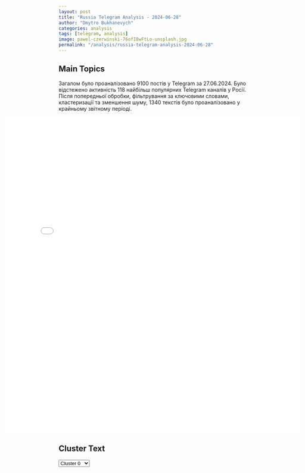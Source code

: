 ```yaml
---
layout: post
title: "Russia Telegram Analysis - 2024-06-28"
author: "Dmytro Bukhanevych"
categories: analysis
tags: [telegram, analysis]
image: pawel-czerwinski-76ofI8wFtLo-unsplash.jpg
permalink: "/analysis/russia-telegram-analysis-2024-06-28"
---
```


<style>
    /* Adjusting iframe-container styles */
    .wide-iframe-container {
        width: calc(100% + 30vw);  /* Extending the width */
        margin-left: -15vw;       /* Negative margin to push to the left */
        overflow: hidden;         /* In case the iframe content spills over */
    }

    .wide-iframe-container iframe {
        width: 100%;  /* Making the iframe take the full width of its container */
        border: none; /* Removing any borders from the iframe */
    }

    /* Toggle mechanism */
    .hidden {
        display: none;
    }
    
    .show-content-target:checked + .show-content {
        display: block;
    }
</style>

<h2>Main Topics</h2>
<p>Загалом було проаналізовано 9100 постів у Telegram за 27.06.2024. Було відстежено активність 118 найбільш популярних Telegram каналів у Росії. Після попередньої обробки, фільтрування за ключовими словами, кластеризації та зменшення шуму, 1340 текстів було проаналізовано у крайньому звітному періоді.</p>
<!-- Embedding Main Plotly Visualization -->
<div class="wide-iframe-container">
    <iframe src="{{site.baseurl}}/visualizations/2024-06-28/fig_topics_time.html" height="850"></iframe>
</div>


<h2>Cluster Text</h2>

<!-- Dropdown to select a cluster -->
<select id="clusterSelector" onchange="displayClusterText()">
<option value="0">Cluster 0</option><option value="1">Cluster 1</option><option value="2">Cluster 2</option><option value="3">Cluster 3</option><option value="4">Cluster 4</option><option value="5">Cluster 5</option><option value="6">Cluster 6</option><option value="7">Cluster 7</option><option value="8">Cluster 8</option><option value="9">Cluster 9</option><option value="10">Cluster 10</option><option value="11">Cluster 11</option><option value="12">Cluster 12</option><option value="13">Cluster 13</option><option value="14">Cluster 14</option><option value="15">Cluster 15</option><option value="16">Cluster 16</option><option value="17">Cluster 17</option><option value="18">Cluster 18</option>
</select>

<!-- Display area for the selected cluster's text -->
<div id="clusterTextDisplay" class="hidden"></div>

<script type="text/javascript">
    var clusterDetails = {"0": "<b>Total Posts:</b> 377<br><b>Date:</b> 2024-06-27 15:25:32+00:00<br><b>Author:</b> ukraina_ru<br><b>Link:</b> https://t.me/s/ukraina_ru/206369<br><b>Subscribers:</b> 432085<br><b>Text:</b> \u0422\u0435\u043a\u0441\u0442: \u26a1 \u041f\u0440\u0435\u0437\u0438\u0434\u0435\u043d\u0442 \u0422\u0443\u0440\u0446\u0438\u0438 \u0420\u0435\u0434\u0436\u0435\u043f \u042d\u0440\u0434\u043e\u0433\u0430\u043d \u0437\u0430\u044f\u0432\u0438\u043b, \u0447\u0442\u043e \u0438\u043d\u0438\u0446\u0438\u0430\u0442\u0438\u0432\u044b \u043f\u043e \u0423\u043a\u0440\u0430\u0438\u043d\u0435, \u0438\u0433\u043d\u043e\u0440\u0438\u0440\u0443\u044e\u0449\u0438\u0435 \u0420\u043e\u0441\u0441\u0438\u044e, \u043d\u0435 \u043f\u0440\u0438\u0432\u0435\u0434\u0443\u0442 \u043a \u0440\u0435\u0437\u0443\u043b\u044c\u0442\u0430\u0442\u0430\u043c\u041a \u0434\u0440\u0443\u0433\u0438\u043c \u043d\u043e\u0432\u043e\u0441\u0442\u044f\u043c \u043a \u044d\u0442\u043e\u043c\u0443 \u0447\u0430\u0441\u0443:\u2755 \u0421\u0438\u043b\u044b \u041f\u0412\u041e \u0441\u0431\u0438\u043b\u0438 \u0443\u043a\u0440\u0430\u0438\u043d\u0441\u043a\u0438\u0439 \u0431\u0435\u0441\u043f\u0438\u043b\u043e\u0442\u043d\u0438\u043a \u043d\u0430\u0434 \u0442\u0435\u0440\u0440\u0438\u0442\u043e\u0440\u0438\u0435\u0439 \u0411\u0435\u043b\u0433\u043e\u0440\u043e\u0434\u0441\u043a\u043e\u0439 \u043e\u0431\u043b\u0430\u0441\u0442\u0438 \u2014 \u043e\u0431 \u044d\u0442\u043e\u043c \u0441\u043e\u043e\u0431\u0449\u0430\u0435\u0442 \u041c\u0438\u043d\u043e\u0431\u043e\u0440\u043e\u043d\u044b \u0420\u043e\u0441\u0441\u0438\u0438;\u2755 \u041f\u0435\u0440\u0432\u044b\u0439 \u0437\u0430\u043c\u0433\u043b\u0430\u0432\u044b \u0410\u0434\u043c\u0438\u043d\u0438\u0441\u0442\u0440\u0430\u0446\u0438\u0438 \u041f\u0440\u0435\u0437\u0438\u0434\u0435\u043d\u0442\u0430 \u0420\u043e\u0441\u0441\u0438\u0438 \u0421\u0435\u0440\u0433\u0435\u0439 \u041a\u0438\u0440\u0438\u0435\u043d\u043a\u043e \u043f\u0440\u043e\u0438\u043d\u0441\u043f\u0435\u043a\u0442\u0438\u0440\u043e\u0432\u0430\u043b \u0432\u043e\u0441\u0441\u0442\u0430\u043d\u043e\u0432\u043b\u0435\u043d\u0438\u0435 \u041b\u041d\u0420;\u2755 \u0414\u043c\u0438\u0442\u0440\u0438\u0439 \u041c\u0435\u0434\u0432\u0435\u0434\u0435\u0432 \u0437\u0430\u044f\u0432\u0438\u043b, \u0447\u0442\u043e \u043c\u0438\u0440\u043d\u043e\u0435 \u043f\u0440\u0435\u0434\u043b\u043e\u0436\u0435\u043d\u0438\u0435 \u0420\u043e\u0441\u0441\u0438\u0438 \u043f\u043e \u0423\u043a\u0440\u0430\u0438\u043d\u0435 \u043d\u043e\u0441\u0438\u0442 \u0441\u0440\u043e\u0447\u043d\u044b\u0439 \u0445\u0430\u0440\u0430\u043a\u0442\u0435\u0440, \u043f\u043e\u0441\u043b\u0435\u0434\u0443\u044e\u0449\u0438\u0435 \u043f\u0435\u0440\u0435\u0433\u043e\u0432\u043e\u0440\u044b \u0431\u0443\u0434\u0443\u0442 \u043f\u0440\u043e\u0438\u0441\u0445\u043e\u0434\u0438\u0442\u044c \u043d\u0430 \u0445\u0443\u0434\u0448\u0438\u0445 \u0434\u043b\u044f \u041a\u0438\u0435\u0432\u0430 \u0443\u0441\u043b\u043e\u0432\u0438\u044f\u0445.\u0417\u043d\u0430\u0442\u044c \u0431\u043e\u043b\u044c\u0448\u0435 \u0441 \u0423\u043a\u0440\u0430\u0438\u043d\u0430.\u0440\u0443 \ud83d\udc4d", "1": "<b>Total Posts:</b> 32<br><b>Date:</b> 2024-06-27 07:15:15+00:00<br><b>Author:</b> slavaded1337<br><b>Link:</b> https://t.me/s/slavaded1337/52733<br><b>Subscribers:</b> 494798<br><b>Text:</b> \u0422\u0435\u043a\u0441\u0442: \u041f\u043e\u043b\u044c\u0448\u0430, \u041b\u0438\u0442\u0432\u0430, \u041b\u0430\u0442\u0432\u0438\u044f \u0438 \u042d\u0441\u0442\u043e\u043d\u0438\u044f \u043f\u0440\u0438\u0437\u0432\u0430\u043b\u0438 \u0415\u0421 \u043f\u043e\u0441\u0442\u0440\u043e\u0438\u0442\u044c \u00ab\u043b\u0438\u043d\u0438\u044e \u043e\u0431\u043e\u0440\u043e\u043d\u044b\u00bb \u0432\u0434\u043e\u043b\u044c \u0433\u0440\u0430\u043d\u0438\u0446 \u043e\u0431\u044a\u0435\u0434\u0438\u043d\u0435\u043d\u0438\u044f \u0441 \u0420\u043e\u0441\u0441\u0438\u0435\u0439 \u0438 \u0411\u0435\u043b\u0430\u0440\u0443\u0441\u044c\u044e \u2014 Reuters\u0422\u0430\u043a \u043e\u043d\u0438 \u044f\u043a\u043e\u0431\u044b \u0445\u043e\u0442\u044f\u0442 \u0437\u0430\u0449\u0438\u0442\u0438\u0442\u044c\u0441\u044f \u043e\u0442 \u00ab\u0432\u043e\u0435\u043d\u043d\u044b\u0445 \u0443\u0433\u0440\u043e\u0437\u00bb \u0438 \u00ab\u0434\u0440\u0443\u0433\u0438\u0445 \u0432\u0440\u0435\u0434\u043d\u044b\u0445 \u0434\u0435\u0439\u0441\u0442\u0432\u0438\u0439\u00bb \u0441\u043e \u0441\u0442\u043e\u0440\u043e\u043d\u044b \u041c\u043e\u0441\u043a\u0432\u044b.\u041f\u043e \u043e\u0446\u0435\u043d\u043a\u0430\u043c \u043d\u0435\u043a\u043e\u0442\u043e\u0440\u044b\u0445 \u0434\u0438\u043f\u043b\u043e\u043c\u0430\u0442\u043e\u0432 \u0415\u0421, \u043d\u0430 \u0441\u0442\u0440\u043e\u0438\u0442\u0435\u043b\u044c\u0441\u0442\u0432\u043e \u043b\u0438\u043d\u0438\u0438 \u043f\u043e\u0442\u0440\u0435\u0431\u0443\u0435\u0442\u0441\u044f \u043f\u0440\u0438\u043c\u0435\u0440\u043d\u043e $2,67 \u043c\u0438\u043b\u043b\u0438\u0430\u0440\u0434\u0430 (\u0441\u0432\u044b\u0448\u0435 235 \u043c\u0438\u043b\u043b\u0438\u0430\u0440\u0434\u043e\u0432 \u0440\u0443\u0431\u043b\u0435\u0439).\u0414\u044f\u0434\u044f \u0421\u043b\u0430\u0432\u0430. \u041f\u043e\u0434\u043f\u0438\u0441\u0430\u0442\u044c\u0441\u044f.", "2": "<b>Total Posts:</b> 94<br><b>Date:</b> 2024-06-27 22:43:45+00:00<br><b>Author:</b> zhest_belgorod<br><b>Link:</b> https://t.me/s/zhest_belgorod/46445<br><b>Subscribers:</b> 703008<br><b>Text:</b> \u0422\u0435\u043a\u0441\u0442: \u2757\ufe0f\u041d\u0430 \u0432\u0441\u0435\u0439 \u0442\u0435\u0440\u0440\u0438\u0442\u043e\u0440\u0438\u0438 \u0411\u0435\u043b\u0433\u043e\u0440\u043e\u0434\u0441\u043a\u043e\u0439 \u043e\u0431\u043b\u0430\u0441\u0442\u0438 \u043e\u043f\u0430\u0441\u043d\u043e\u0441\u0442\u044c \u0430\u0442\u0430\u043a\u0438 \u0411\u041f\u041b\u0410. \u0411\u0443\u0434\u044c\u0442\u0435 \u0431\u0434\u0438\u0442\u0435\u043b\u044c\u043d\u044b.\ud83d\udd25 \u0416\u0435\u0441\u0442\u044c \u0411\u0435\u043b\u0433\u043e\u0440\u043e\u0434 - \u043f\u043e\u0434\u043f\u0438\u0441\u0430\u0442\u044c\u0441\u044f", "3": "<b>Total Posts:</b> 176<br><b>Date:</b> 2024-06-27 04:07:25+00:00<br><b>Author:</b> dva_majors<br><b>Link:</b> https://t.me/s/dva_majors/46222<br><b>Subscribers:</b> 727104<br><b>Text:</b> \u0422\u0435\u043a\u0441\u0442: #\u0421\u0432\u043e\u0434\u043a\u0430 \u043d\u0430 \u0443\u0442\u0440\u043e 27 \u0438\u044e\u043d\u044f 2024 \u0433\u043e\u0434\u0430\u25aa\ufe0f \u041d\u0430 \u0425\u0430\u0440\u044c\u043a\u043e\u0432\u0441\u043a\u043e\u043c \u043d\u0430\u043f\u0440\u0430\u0432\u043b\u0435\u043d\u0438\u0438 \u043f\u0440\u043e\u0434\u043e\u043b\u0436\u0430\u044e\u0442\u0441\u044f \u043e\u0436\u0435\u0441\u0442\u043e\u0447\u0435\u043d\u043d\u044b\u0435 \u0431\u043e\u0438 \u0432 \u043d.\u043f. \u0412\u043e\u043b\u0447\u0430\u043d\u0441\u043a. \u0428\u0442\u0443\u0440\u043c\u043e\u0432\u044b\u0435 \u0433\u0440\u0443\u043f\u043f\u044b \u0412\u0421 \u0420\u043e\u0441\u0441\u0438\u0438 \u0432\u044b\u0431\u0438\u0432\u0430\u044e\u0442 \u043f\u0440\u043e\u0442\u0438\u0432\u043d\u0438\u043a\u0430 \u0438\u0437 \u0440\u0430\u0439\u043e\u043d\u0430 \u043c\u043d\u043e\u0433\u043e\u044d\u0442\u0430\u0436\u0435\u043a. \u041f\u0440\u043e\u0442\u0438\u0432\u043d\u0438\u043a \u043f\u044b\u0442\u0430\u043b\u0441\u044f \u0444\u043e\u0440\u0441\u0438\u0440\u043e\u0432\u0430\u0442\u044c \u0440\u0435\u043a\u0443 \u0412\u043e\u043b\u0447\u044c\u044f \u0441\u0438\u043b\u0430\u043c\u0438 \u0434\u043e \u043c\u043e\u0442\u043e\u043f\u0435\u0445\u043e\u0442\u043d\u043e\u0439 \u0440\u043e\u0442\u044b, \u0430\u0440\u0442\u0438\u043b\u043b\u0435\u0440\u0438\u0435\u0439 \u0438 FPV-\u0434\u0440\u043e\u043d\u0430\u043c\u0438 \u043d\u0430\u0448\u0438\u0445 \u0432\u043e\u0439\u0441\u043a \u0443\u043d\u0438\u0447\u0442\u043e\u0436\u0435\u043d\u043e \u0434\u043e 50 \u0441\u043e\u043b\u0434\u0430\u0442 \u0412\u0421\u0423. \u0412\u0440\u0430\u0433 \u043f\u0440\u043e\u0434\u043e\u043b\u0436\u0430\u0435\u0442 \u043d\u0430\u0440\u0430\u0449\u0438\u0432\u0430\u0442\u044c \u0441\u0438\u043b\u044b \u043d\u0430 \u043f\u0440\u0430\u0432\u043e\u043c \u0431\u0435\u0440\u0435\u0433\u0443 \u0440\u0435\u043a\u0438 \u0412\u043e\u043b\u0447\u044c\u044f. \u0420\u0430\u043a\u0435\u0442\u043d\u044b\u043c \u0432\u043e\u043e\u0440\u0443\u0436\u0435\u043d\u0438\u0435\u043c \u0443\u043d\u0438\u0447\u0442\u043e\u0436\u0435\u043d\u043e \u0434\u0432\u0430 \u0441\u043a\u043b\u0430\u0434\u0430 \u0411\u043f\u041b\u0410 \u0412\u0421\u0423 \u0441 \u0440\u0430\u0441\u0447\u0435\u0442\u0430\u043c\u0438 \u0438 \u0442\u0440\u0430\u043d\u0441\u043f\u043e\u0440\u0442\u043e\u043c.  \u041f\u0440\u043e\u0442\u0438\u0432\u043d\u0438\u043a \u0432\u0432\u043e\u0434\u0438\u0442 \u0432 \u0431\u043e\u0439 \u043b\u0435\u0433\u043a\u0438\u0435 \u0441\u0442\u0440\u0435\u043b\u043a\u043e\u0432\u044b\u0435 \u0431\u0430\u0442\u0430\u043b\u044c\u043e\u043d\u044b, \u0441\u0442\u0430\u0440\u0430\u044f\u0441\u044c \u043d\u0430\u0440\u0430\u0441\u0442\u0438\u0442\u044c \u0434\u0430\u0432\u043b\u0435\u043d\u0438\u0435 \u043d\u0430 \u043d\u0430\u0448\u0438 \u043f\u043e\u0437\u0438\u0446\u0438\u0438.\u25aa\ufe0f\u041d\u0430 \u041a\u0443\u043f\u044f\u043d\u0441\u043a\u043e\u043c \u043d\u0430\u043f\u0440\u0430\u0432\u043b\u0435\u043d\u0438\u0438 \u0412\u0421 \u0420\u043e\u0441\u0441\u0438\u0438 \u0432\u043e\u0437\u043e\u0431\u043d\u043e\u0432\u0438\u043b\u0438 \u0430\u0442\u0430\u043a\u0443\u044e\u0449\u0438\u0435 \u0434\u0435\u0439\u0441\u0442\u0432\u0438\u044f \u044e\u0433\u043e-\u0432\u043e\u0441\u0442\u043e\u0447\u043d\u0435\u0435 \u0421\u0438\u043d\u044c\u043a\u043e\u0432\u043a\u0438. \u0421\u043e\u043e\u0431\u0449\u0430\u0435\u0442\u0441\u044f \u043e \u0431\u043e\u044f\u0445 \u0437\u0430 \u043e\u043f\u043e\u0440\u043d\u044b\u0435 \u043f\u0443\u043d\u043a\u0442\u044b \u043f\u0440\u043e\u0442\u0438\u0432\u043d\u043a\u0438\u0430.\u25aa\ufe0f\u0421\u0435\u0432\u0435\u0440\u043d\u0435\u0435 \u0427\u0430\u0441\u043e\u0432 \u042f\u0440\u0430 \u043f\u0440\u043e\u0442\u0438\u0432\u043d\u0438\u043a \u0432\u0432\u0451\u043b \u0432 \u0431\u043e\u0439 \u0440\u0435\u0437\u0435\u0440\u0432\u044b \u0438 \u043a\u043e\u043d\u0442\u0440\u0430\u0442\u0430\u043a\u043e\u0432\u0430\u043b \u0432 \u0440\u0430\u0439\u043e\u043d\u0435 \u041a\u0430\u043b\u0438\u043d\u043e\u0432\u043a\u0438. \u041f\u0440\u043e\u0434\u043e\u043b\u0436\u0430\u0435\u0442\u0441\u044f \u0441\u0440\u0430\u0436\u0435\u043d\u0438\u0435 \u0432 \u043c\u0438\u043a\u0440\u043e\u0440\u0430\u0439\u043e\u043d\u0435 \u00ab\u041a\u0430\u043d\u0430\u043b\u00bb, \u0430 \u0442\u0430\u043a\u0436\u0435 \u0443 \u041a\u043b\u0435\u0449\u0435\u0435\u0432\u043a\u0438 \u0438 \u0410\u043d\u0434\u0440\u0435\u0435\u0432\u043a\u0438.\u25aa\ufe0f\u041d\u0430 \u0422\u043e\u0440\u0435\u0446\u043a\u043e\u043c \u043d\u0430\u043f\u0440\u0430\u0432\u043b\u0435\u043d\u0438\u0438, \u0433\u0434\u0435 \u043d\u0435\u0434\u0430\u0432\u043d\u043e  \u0412\u0421 \u0420\u043e\u0441\u0441\u0438\u0438 \u0432\u043e\u0437\u043e\u0431\u043d\u043e\u0432\u0438\u043b\u0438 \u0430\u0442\u0430\u043a\u0443\u044e\u0449\u0438\u0435 \u0434\u0435\u0439\u0441\u0442\u0432\u0438\u044f, \u0443\u0434\u0430\u043b\u043e\u0441\u044c \u0432\u044b\u0439\u0442\u0438 \u043a \u043e\u043a\u0440\u0430\u0438\u043d\u0430\u043c \u043d.\u043f. \u0416\u0435\u043b\u0435\u0437\u043d\u043e\u0435 (\u043d\u0430 \u043a\u0430\u0440\u0442\u0435 \u2013 \u0417\u0430\u043b\u0438\u0437\u043d\u043e\u0435, \u0443\u043a\u0440.). \u0422\u0430\u043a\u0436\u0435 \u0441\u0444\u043e\u0440\u043c\u0438\u0440\u043e\u0432\u0430\u043b\u0441\u044f \u0432\u044b\u0441\u0442\u0443\u043f \u0444\u0440\u043e\u043d\u0442\u0430 \u043e\u0442 \u0436/\u0434 \u0441\u0442\u0430\u043d\u0446\u0438\u0438 \u00ab\u041c\u0430\u0439\u043e\u0440\u0441\u043a\u0430\u044f\u00bb \u0432\u0433\u043b\u0443\u0431\u044c \u043e\u0431\u043e\u0440\u043e\u043d\u044b \u043f\u0440\u043e\u0442\u0438\u0432\u043d\u0438\u043a\u0430 \u043d\u0430 \u0434\u0438\u0441\u0442\u0430\u043d\u0446\u0438\u044e 1,7 \u043a\u043c.\u25aa\ufe0f\u0417\u0430\u043f\u0430\u0434\u043d\u0435\u0435 \u0410\u0432\u0434\u0435\u0435\u0432\u043a\u0438 \u0438\u0434\u0443\u0442 \u0432\u0441\u0442\u0440\u0435\u0447\u043d\u044b\u0435 \u0431\u043e\u0438, \u043f\u0440\u043e\u0434\u0432\u0438\u0436\u0435\u043d\u0438\u0435 \u0412\u0421 \u0420\u043e\u0441\u0441\u0438\u0438 \u043e\u0442\u043c\u0435\u0447\u0430\u044e\u0442 \u043d\u0430 \u044e\u0436\u043d\u043e\u043c \u0443\u0447\u0430\u0441\u0442\u043a\u0435 \u0444\u0440\u043e\u043d\u0442\u0430 \u043e\u0442 \u041d\u0435\u0442\u0430\u0439\u043b\u043e\u0432\u043e \u043a \u041a\u0430\u0440\u043b\u043e\u0432\u043a\u0435.\u25aa\ufe0f\u041d\u0430 \u0412\u0440\u0435\u043c\u0435\u0432\u0441\u043a\u043e\u043c \u043d\u0430\u043f\u0440\u0430\u0432\u043b\u0435\u043d\u0438\u0438 \u0412\u0421\u0423 \u043f\u0440\u0435\u0434\u043f\u0440\u0438\u043d\u044f\u043b\u0438 \u043d\u0435\u0441\u043a\u043e\u043b\u044c\u043a\u043e \u0431\u0435\u0437\u0443\u0441\u043f\u0435\u0448\u043d\u044b\u0445 \u043a\u043e\u043d\u0442\u0440\u0430\u0442\u0430\u043a \u0443 \u0421\u0442\u0430\u0440\u043e\u043c\u0430\u0439\u043e\u0440\u0441\u043a\u043e\u0433\u043e \u0438 \u0423\u0440\u043e\u0436\u0430\u0439\u043d\u043e\u0433\u043e, \u0432 \u0442\u043e\u043c \u0447\u0438\u0441\u043b\u0435 \u0437\u0430\u0434\u0435\u0439\u0441\u0442\u0432\u043e\u0432\u0430\u0432 \u0431\u0440\u043e\u043d\u0435\u0442\u0435\u0445\u043d\u0438\u043a\u0443.\u25aa\ufe0f \u041d\u0430 \u0417\u0430\u043f\u043e\u0440\u043e\u0436\u0441\u043a\u043e\u043c \u0444\u0440\u043e\u043d\u0442\u0435 \u0431\u0435\u0437 \u0437\u043d\u0430\u0447\u0438\u043c\u044b\u0445 \u0438\u0437\u043c\u0435\u043d\u0435\u043d\u0438\u0439 \u041b\u0411\u0421. \u0412 \u0440\u0430\u0439\u043e\u043d\u0435 \u041f\u044f\u0442\u0438\u0445\u0430\u0442\u043e\u043a \u0412\u0421 \u0420\u043e\u0441\u0441\u0438\u0438 \u043d\u0430\u043a\u0440\u044b\u0432\u0430\u044e\u0442 \u043e\u0433\u043d\u0435\u043c \u0438\u0437 \u0422\u041e\u0421 \u043f\u043e\u0437\u0438\u0446\u0438\u0438 \u043f\u0440\u043e\u0442\u0438\u0432\u043d\u0438\u043a\u0430\u25aa\ufe0f\u041d\u0430 \u0425\u0435\u0440\u0441\u043e\u043d\u0441\u043a\u043e\u043c \u043d\u0430\u043f\u0440\u0430\u0432\u043b\u0435\u043d\u0438\u0438 \u0441\u043e\u043e\u0431\u0449\u0430\u043b\u0438 \u043e \u0441\u0442\u0440\u0435\u043b\u043a\u043e\u0432\u044b\u0445 \u0441\u0442\u044b\u0447\u043a\u0430\u0445 \u0443 \u0410\u043d\u0442\u043e\u043d\u043e\u0432\u0441\u043a\u043e\u0433\u043e \u043c\u043e\u0441\u0442\u0430. \u0412\u0421 \u0420\u043e\u0441\u0441\u0438\u0438 \u043f\u0440\u043e\u0434\u043e\u043b\u0436\u0430\u044e\u0442 \u0434\u0435\u0439\u0441\u0442\u0432\u043e\u0432\u0430\u0442\u044c \u043d\u0430 \u043e\u0441\u0442\u0440\u043e\u0432\u0430\u0445  \u0432 \u043f\u043e\u0439\u043c\u0435 \u0440\u0435\u043a\u0438 \u0414\u043d\u0435\u043f\u0440 \u0432 \u0442\u044f\u0436\u0435\u043b\u044b\u0445 \u0443\u0441\u043b\u043e\u0432\u0438\u044f\u0445. \u0412\u0440\u0430\u0433 \u0438\u043d\u0442\u0435\u043d\u0441\u0438\u0444\u0438\u0446\u0438\u0440\u0432\u0430\u043b \u043f\u0440\u0438\u043c\u0435\u043d\u0435\u043d\u0438\u0435 FPV-\u0434\u0440\u043e\u043d\u043e\u0432.\u25aa\ufe0f\u041c\u0438\u0440\u043d\u043e\u0435 \u043d\u0430\u0441\u0435\u043b\u0435\u043d\u0438\u0435 \u0411\u0435\u043b\u0433\u043e\u0440\u043e\u0434\u0441\u043a\u043e\u0439 \u043e\u0431\u043b\u0430\u0441\u0442\u0438 \u043f\u0440\u043e\u0434\u043e\u043b\u0436\u0430\u0435\u0442 \u0441\u0442\u0440\u0430\u0434\u0430\u0442\u044c \u043e\u0442 \u0443\u0434\u0430\u0440\u043e\u0432 \u0412\u0421\u0423. \u0412 \u0428\u0435\u0431\u0435\u043a\u0438\u043d\u0441\u043a\u043e\u043c \u0433\u043e\u0440\u043e\u0434\u0441\u043a\u043e\u0433\u043e \u043e\u043a\u0440\u0443\u0433\u0430 \u0440\u0430\u043d\u0435\u043d \u043c\u0443\u0436\u0447\u0438\u043d\u0430 \u0432 \u041d\u043e\u0432\u043e\u0439 \u0422\u0430\u0432\u043e\u043b\u0436\u0430\u043d\u043a\u0435. \u041f\u043e\u0434 \u0443\u0434\u0430\u0440\u0430\u043c\u0438 \u041c\u0443\u0440\u043e\u043c, \u0411\u043e\u0433\u0443\u043d-\u0413\u043e\u0440\u043e\u0434\u043e\u043a \u0411\u043e\u0440\u0438\u0441\u043e\u0432\u0441\u043a\u043e\u0433\u043e \u0440\u0430\u0439\u043e\u043d\u0430, \u0411\u0435\u0437\u044b\u043c\u0435\u043d\u043e \u0413\u0440\u0430\u0439\u0432\u043e\u0440\u043e\u043d\u0441\u043a\u043e\u0433\u043e \u0433\u043e\u0440\u043e\u0434\u0441\u043a\u043e\u0433\u043e \u043e\u043a\u0440\u0443\u0433\u0430, \u041a\u043e\u043b\u043e\u0442\u0438\u043b\u043e\u0432\u043a\u0430 \u041a\u0440\u0430\u0441\u043d\u043e\u044f\u0440\u0443\u0436\u0441\u043a\u043e\u0433\u043e \u0440\u0430\u0439\u043e\u043d\u0430. \u0426\u0438\u043d\u0438\u0447\u043d\u044b\u0439 \u0443\u0434\u0430\u0440 \u043f\u0440\u0438\u0448\u0435\u043b\u0441\u044f \u043f\u043e \u043f\u0430\u0440\u043a\u043e\u0432\u043a\u0435 \u0413\u0440\u0430\u0439\u0432\u043e\u0440\u043e\u043d\u0441\u043a\u043e\u0439 \u0426\u0420\u0411, \u043f\u043e\u0441\u0442\u0440\u0430\u0434\u0430\u043b\u0438 \u0441\u0443\u043f\u0440\u0443\u0433\u0438: \u0443 \u043c\u0443\u0436\u0447\u0438\u043d\u044b \u043c\u0438\u043d\u043d\u043e-\u0432\u0437\u0440\u044b\u0432\u043d\u0430\u044f \u0442\u0440\u0430\u0432\u043c\u0430, \u043e\u0441\u043a\u043e\u043b\u043e\u0447\u043d\u044b\u0435 \u0440\u0430\u043d\u0435\u043d\u0438\u044f \u0431\u0435\u0434\u0440\u0430 \u0438 \u043f\u0440\u0435\u0434\u043f\u043b\u0435\u0447\u044c\u044f, \u0443 \u0436\u0435\u043d\u0449\u0438\u043d\u044b \u2014 \u0437\u0430\u043a\u0440\u044b\u0442\u0430\u044f \u0447\u0435\u0440\u0435\u043f\u043d\u043e-\u043c\u043e\u0437\u0433\u043e\u0432\u0430\u044f \u0442\u0440\u0430\u0432\u043c\u0430. \u0422\u0430\u043a\u0436\u0435 \u0432\u0440\u0430\u0433 \u043f\u0440\u043e\u0434\u043e\u043b\u0436\u0430\u0435\u0442 \u0432\u044b\u0446\u0435\u043b\u0438\u0432\u0430\u0442\u044c \u043c\u0430\u0448\u0438\u043d\u044b \u043d\u0430 \u0434\u043e\u0440\u043e\u0433\u0430\u0445. \u041d\u0430 \u0430\u0432\u0442\u043e\u0434\u043e\u0440\u043e\u0433\u0435 \u0410\u0440\u0445\u0430\u043d\u0433\u0435\u043b\u044c\u0441\u043a\u043e\u0435 \u2014 \u0417\u0438\u0431\u043e\u0440\u043e\u0432\u043a\u0430 \u0432 \u0428\u0435\u0431\u0435\u043a\u0438\u043d\u0441\u043a\u043e\u043c \u0433\u043e\u0440\u043e\u0434\u0441\u043a\u043e\u043c \u043e\u043a\u0440\u0443\u0433\u0435 \u0431\u0435\u0441\u043f\u0438\u043b\u043e\u0442\u043d\u0438\u043a \u0430\u0442\u0430\u043a\u043e\u0432\u0430\u043b \u043f\u0440\u0438\u043f\u0430\u0440\u043a\u043e\u0432\u0430\u043d\u043d\u044b\u0439 \u0441\u043b\u0443\u0436\u0435\u0431\u043d\u044b\u0439 \u0430\u0432\u0442\u043e\u043c\u043e\u0431\u0438\u043b\u044c. \u0415\u0449\u0435 \u043e\u0434\u0438\u043d \u0434\u0440\u043e\u043d \u0430\u0442\u0430\u043a\u043e\u0432\u0430\u043b \u043b\u0435\u0433\u043a\u043e\u0432\u043e\u0439 \u0430\u0432\u0442\u043e\u043c\u043e\u0431\u0438\u043b\u044c \u0432 \u0441\u0435\u043b\u0435 \u041d\u043e\u0432\u043e\u0441\u0442\u0440\u043e\u0435\u0432\u043a\u0430-\u041f\u0435\u0440\u0432\u0430\u044f \u0413\u0440\u0430\u0439\u0432\u043e\u0440\u043e\u043d\u0441\u043a\u043e\u0433\u043e \u0433\u043e\u0440\u043e\u0434\u0441\u043a\u043e\u0433\u043e \u043e\u043a\u0440\u0443\u0433\u0430. \u25aa\ufe0f\u0412 \u041a\u0443\u0440\u0441\u043a\u043e\u0439 \u043e\u0431\u043b\u0430\u0441\u0442\u0438 \u043d\u0435\u043e\u0434\u043d\u043e\u043a\u0440\u0430\u0442\u043d\u043e \u043e\u0431\u0441\u0442\u0440\u0435\u043b\u0438\u0432\u0430\u043b\u0438\u0441\u044c \u043f\u0443\u043d\u043a\u0442 \u043f\u0440\u043e\u043f\u0443\u0441\u043a\u0430 \u00ab\u0421\u0443\u0434\u0436\u0430\u00bb, \u0441\u0451\u043b\u0430 \u0413\u043e\u0440\u043d\u0430\u043b\u044c, \u0413\u0443\u0435\u0432\u043e, \u041d\u0438\u043a\u043e\u043b\u0430\u0435\u0432\u043e-\u0414\u0430\u0440\u044c\u0438\u043d\u043e \u0438 \u0421\u0432\u0435\u0440\u0434\u043b\u0438\u043a\u043e\u0432\u043e, \u0445\u0443\u0442\u043e\u0440 \u041e\u043b\u0435\u0448\u043d\u044f \u0421\u0443\u0434\u0436\u0430\u043d\u0441\u043a\u043e\u0433\u043e \u0440\u0430\u0439\u043e\u043d\u0430, \u0441\u0435\u043b\u043e \u0413\u043e\u0440\u0434\u0435\u0435\u0432\u043a\u0430 \u0438 \u0434\u0435\u0440\u0435\u0432\u043d\u044f \u0423\u0441\u043f\u0435\u043d\u043e\u0432\u043a\u0430 \u041a\u043e\u0440\u0435\u043d\u0435\u0432\u0441\u043a\u043e\u0433\u043e \u0440\u0430\u0439\u043e\u043d\u0430, \u043f\u043e\u0441\u0451\u043b\u043e\u043a \u0422\u0451\u0442\u043a\u0438\u043d\u043e, \u0441\u0435\u043b\u043e \u0421\u0435\u0440\u0433\u0435\u0435\u0432\u043a\u0430 \u0438 \u0434\u0435\u0440\u0435\u0432\u043d\u044f \u0415\u043b\u0438\u0437\u0430\u0432\u0435\u0442\u043e\u0432\u043a\u0430 \u0413\u043b\u0443\u0448\u043a\u043e\u0432\u0441\u043a\u043e\u0433\u043e \u0440\u0430\u0439\u043e\u043d\u0430, \u0434\u0435\u0440\u0435\u0432\u043d\u044f \u041c\u0438\u043b\u0430\u0435\u0432\u043a\u0430 \u0411\u0435\u043b\u043e\u0432\u0441\u043a\u043e\u0433\u043e \u0440\u0430\u0439\u043e\u043d\u0430. \u0410\u0442\u0430\u043a\u0438 \u0434\u0440\u043e\u043d\u043e\u0432 \u043e\u0442\u043c\u0435\u0447\u0430\u043b\u0438\u0441\u044c \u0432\u0431\u043b\u0438\u0437\u0438 \u043f\u043e\u0441\u0451\u043b\u043a\u0430 \u0413\u043b\u0443\u0448\u043a\u043e\u0432\u043e, \u0434\u0435\u0440\u0435\u0432\u043d\u0438 \u0423\u0441\u043f\u0435\u043d\u043e\u0432\u043a\u0438 \u041a\u043e\u0440\u0435\u043d\u0435\u0432\u0441\u043a\u043e\u0433\u043e \u0440\u0430\u0439\u043e\u043d\u0430, \u0434\u0435\u0440\u0435\u0432\u043d\u0438 \u0421\u0442\u0440\u043e\u043f\u0438\u0446\u044b \u0420\u044b\u043b\u044c\u0441\u043a\u043e\u0433\u043e \u0440\u0430\u0439\u043e\u043d\u0430, \u043f\u0443\u043d\u043a\u0442\u0430 \u043f\u0440\u043e\u043f\u0443\u0441\u043a\u0430 \u00ab\u0421\u0443\u0434\u0436\u0430\u00bb, \u0441\u0435\u043b\u0430 \u0421\u0432\u0435\u0440\u0434\u043b\u0438\u043a\u043e\u0432\u043e \u0421\u0443\u0434\u0436\u0430\u043d\u0441\u043a\u043e\u0433\u043e \u0440\u0430\u0439\u043e\u043d\u0430, \u0441\u0435\u043b\u0430 \u0413\u043e\u043f\u0442\u0430\u0440\u043e\u0432\u043a\u0430 \u0411\u0435\u043b\u043e\u0432\u0441\u043a\u043e\u0433\u043e \u0440\u0430\u0439\u043e\u043d\u0430. \u041d\u0430\u0434 \u0414\u043c\u0438\u0442\u0440\u0438\u0435\u0432\u0441\u043a\u0438\u043c \u0440\u0430\u0439\u043e\u043d\u043e\u043c \u0441\u0440\u0435\u0434\u0441\u0442\u0432\u0430\u043c\u0438 \u041f\u0412\u041e \u0431\u044b\u043b\u0430 \u0441\u0431\u0438\u0442\u0430 \u0443\u043a\u0440\u0430\u0438\u043d\u0441\u043a\u0430\u044f \u0440\u0430\u043a\u0435\u0442\u0430. \u0421\u0442\u0440\u0435\u043b\u043a\u043e\u0432\u044b\u043c \u043e\u0440\u0443\u0436\u0438\u0435\u043c \u0438 \u0441\u0440\u0435\u0434\u0441\u0442\u0432\u0430\u043c\u0438 \u0420\u042d\u0411 \u0432 \u043f\u0440\u0438\u0433\u0440\u0430\u043d\u0438\u0447\u043d\u044b\u0445 \u0440\u0430\u0439\u043e\u043d\u0430\u0445 \u0432 \u0442\u0435\u0447\u0435\u043d\u0438\u0435 \u0434\u043d\u044f \u0443\u043d\u0438\u0447\u0442\u043e\u0436\u0435\u043d\u043e \u0438 \u043f\u043e\u0434\u0430\u0432\u043b\u0435\u043d\u043e 20 \u0443\u043a\u0440\u0430\u0438\u043d\u0441\u043a\u0438\u0445 \u0434\u0440\u043e\u043d\u043e\u0432.\u25aa\ufe0f \u0412 \u0414\u041d\u0420 \u0432 \u0440\u0435\u0437\u0443\u043b\u044c\u0442\u0430\u0442\u0435 \u0443\u0434\u0430\u0440\u043e\u0432 \u0412\u0421\u0423 \u0430\u0440\u0442\u0438\u043b\u043b\u0435\u0440\u0438\u0435\u0439 \u043a\u0430\u043b\u0438\u0431\u0440\u0430 155 \u043c\u043c \u043f\u043e \u0414\u043e\u043d\u0435\u0446\u043a\u0443 \u0438 \u0413\u043e\u0440\u043b\u043e\u0432\u043a\u0435 \u043f\u043e\u0433\u0438\u0431 \u043c\u0438\u0440\u043d\u044b\u0439 \u0436\u0438\u0442\u0435\u043b\u044c, \u0448\u0435\u0441\u0442\u0435\u0440\u043e \u0440\u0430\u043d\u0435\u043d\u044b, \u0432 \u0442.\u0447. \u0434\u0432\u043e\u0435 \u0434\u0435\u0442\u0435\u0439.\u0421\u0432\u043e\u0434\u043a\u0443 \u0441\u043e\u0441\u0442\u0430\u0432\u0438\u043b\u0438: \u0414\u0432\u0430 \u043c\u0430\u0439\u043e\u0440\u0430", "4": "<b>Total Posts:</b> 25<br><b>Date:</b> 2024-06-27 17:52:51+00:00<br><b>Author:</b> rt_russian<br><b>Link:</b> https://t.me/s/rt_russian/206484<br><b>Subscribers:</b> 945255<br><b>Text:</b> \u0422\u0435\u043a\u0441\u0442: \u0421\u0428\u0410 \u0438 \u0418\u0437\u0440\u0430\u0438\u043b\u044c \u043e\u0431\u0441\u0443\u0436\u0434\u0430\u044e\u0442 \u043f\u043e\u0441\u0442\u0430\u0432\u043a\u0443 \u041a\u0438\u0435\u0432\u0443 \u0434\u043e \u0432\u043e\u0441\u044c\u043c\u0438 \u043a\u043e\u043c\u043f\u043b\u0435\u043a\u0441\u043e\u0432 \u041f\u0412\u041e Patriot, \u0441\u043e\u043e\u0431\u0449\u0430\u0435\u0442 Financial Times.\ud83d\udfe9 \u041f\u043e\u0434\u043f\u0438\u0441\u0430\u0442\u044c\u0441\u044f. \u041f\u0440\u0438\u0441\u043b\u0430\u0442\u044c \u043d\u043e\u0432\u043e\u0441\u0442\u044c", "5": "<b>Total Posts:</b> 32<br><b>Date:</b> 2024-06-27 12:29:10+00:00<br><b>Author:</b> bbbreaking<br><b>Link:</b> https://t.me/s/bbbreaking/184929<br><b>Subscribers:</b> 1756291<br><b>Text:</b> \u0422\u0435\u043a\u0441\u0442: \u26a1\ufe0f\u0415\u0432\u0440\u043e\u0441\u043e\u044e\u0437 \u0438 \u0423\u043a\u0440\u0430\u0438\u043d\u0430 \u043f\u043e\u0434\u043f\u0438\u0441\u0430\u043b\u0438 \u0432 \u0411\u0440\u044e\u0441\u0441\u0435\u043b\u0435 \u0441\u043e\u0433\u043b\u0430\u0448\u0435\u043d\u0438\u0435 \u043e \u0433\u0430\u0440\u0430\u043d\u0442\u0438\u044f\u0445 \u0431\u0435\u0437\u043e\u043f\u0430\u0441\u043d\u043e\u0441\u0442\u0438 \u0434\u043b\u044f \u041a\u0438\u0435\u0432\u0430", "6": "<b>Total Posts:</b> 48<br><b>Date:</b> 2024-06-27 23:24:41+00:00<br><b>Author:</b> solovievlive<br><b>Link:</b> https://t.me/s/SolovievLive/266351<br><b>Subscribers:</b> 1337286<br><b>Text:</b> \u0422\u0435\u043a\u0441\u0442: \ud83d\udcf9CNN \u043f\u043e\u043a\u0430\u0437\u0430\u043b\u0438 \u0441\u0442\u0443\u0434\u0438\u044e, \u0432 \u043a\u043e\u0442\u043e\u0440\u043e\u0439 \u043f\u0440\u043e\u0439\u0434\u0443\u0442 \u0441\u0435\u0433\u043e\u0434\u043d\u044f\u0448\u043d\u0438\u0435 \u0434\u0435\u0431\u0430\u0442\u044b. \u0411\u0430\u0439\u0434\u0435\u043d \u0432\u043e\u0439\u0434\u0435\u0442 \u0441\u043f\u0440\u0430\u0432\u0430, \u0422\u0440\u0430\u043c\u043f - \u0441\u043b\u0435\u0432\u0430, \u043d\u0430\u043f\u0440\u043e\u0442\u0438\u0432 \u0442\u0440\u0438\u0431\u0443\u043d \u0431\u0443\u0434\u0443\u0442 \u043d\u0430\u0445\u043e\u0434\u0438\u0442\u044c\u0441\u044f \u043c\u043e\u0434\u0435\u0440\u0430\u0442\u043e\u0440\u044b.\u0412 \u043d\u043e\u0447\u044c \u0441 \u0447\u0435\u0442\u0432\u0435\u0440\u0433\u0430 \u043d\u0430 \u043f\u044f\u0442\u043d\u0438\u0446\u0443 \u0441\u043c\u043e\u0442\u0440\u0438\u0442\u0435 \u0432 \u043f\u0440\u044f\u043c\u043e\u043c \u044d\u0444\u0438\u0440\u0435 \u0421\u043e\u043b\u043e\u0432\u044c\u0451\u0432Live \u0434\u0435\u0431\u0430\u0442\u044b \u0431\u044b\u0432\u0448\u0435\u0433\u043e \u0438 \u043d\u044b\u043d\u0435\u0448\u043d\u0435\u0433\u043e \u043f\u0440\u0435\u0437\u0438\u0434\u0435\u043d\u0442\u043e\u0432 \u0421\u0428\u0410 \u0414\u043e\u043d\u0430\u043b\u044c\u0434\u0430 \u0422\u0440\u0430\u043c\u043f\u0430 \u0438 \u0414\u0436\u043e \u0411\u0430\u0439\u0434\u0435\u043d\u0430.\u041f\u043e\u0434\u043f\u0438\u0441\u044b\u0432\u0430\u0439\u0441\u044f \u043d\u0430 Telegram \u0421\u041e\u041b\u041e\u0412\u042c\u0401\u0412!", "7": "<b>Total Posts:</b> 20<br><b>Date:</b> 2024-06-27 09:58:27+00:00<br><b>Author:</b> tass_agency<br><b>Link:</b> https://t.me/s/tass_agency/257402<br><b>Subscribers:</b> 425376<br><b>Text:</b> \u0422\u0435\u043a\u0441\u0442: \u25b6 #\u041f\u0440\u044f\u043c\u043e\u0441\u0435\u0439\u0447\u0430\u0441 \u041f\u0443\u0442\u0438\u043d \u043f\u0440\u043e\u0432\u043e\u0434\u0438\u0442 \u0432 \u041c\u043e\u0441\u043a\u0432\u0435 \u043f\u0435\u0440\u0435\u0433\u043e\u0432\u043e\u0440\u044b \u0441 \u043f\u0440\u0435\u0437\u0438\u0434\u0435\u043d\u0442\u043e\u043c \u0420\u0435\u0441\u043f\u0443\u0431\u043b\u0438\u043a\u0438 \u041a\u043e\u043d\u0433\u043e. \u041f\u0440\u0438\u0441\u043e\u0435\u0434\u0438\u043d\u044f\u0439\u0442\u0435\u0441\u044c \u043a \u043d\u0430\u0448\u0435\u0439 \u0442\u0440\u0430\u043d\u0441\u043b\u044f\u0446\u0438\u0438.", "8": "<b>Total Posts:</b> 31<br><b>Date:</b> 2024-06-27 03:12:58+00:00<br><b>Author:</b> yurasumy<br><b>Link:</b> https://t.me/s/yurasumy/16196<br><b>Subscribers:</b> 2885543<br><b>Text:</b> \u0422\u0435\u043a\u0441\u0442: \u041f\u043e\u043f\u044b\u0442\u043a\u0430 \u0433\u043e\u0441\u043f\u0435\u0440\u0435\u0432\u043e\u0440\u043e\u0442\u0430 \u0432 \u0411\u043e\u043b\u0438\u0432\u0438\u0438: \u043c\u044f\u0442\u0435\u0436\u043d\u044b\u0439 \u0433\u0435\u043d\u0435\u0440\u0430\u043b \u0430\u0440\u0435\u0441\u0442\u043e\u0432\u0430\u043d...\u041e\u0440\u0433\u0430\u043d\u0438\u0437\u0430\u0442\u043e\u0440 \u0433\u043e\u0441\u043f\u0435\u0440\u0435\u0432\u043e\u0440\u043e\u0442\u0430 \u0432 \u0411\u043e\u043b\u0438\u0432\u0438\u0438, \u043a\u043e\u0442\u043e\u0440\u044b\u0439 \u0443\u0436\u0435 \u0443\u0441\u043f\u0435\u043b \u043e\u0431\u044a\u044f\u0432\u0438\u0442\u044c \u043e \"\u043a\u043e\u043d\u0446\u0435 \u0441\u043e\u0446\u0438\u0430\u043b\u0438\u0441\u0442\u0438\u0447\u0435\u0441\u043a\u043e\u0433\u043e \u043a\u0443\u0440\u0441\u0430 \u0441\u0442\u0440\u0430\u043d\u044b\", \u0433\u0435\u043d\u0435\u0440\u0430\u043b \u0425\u0443\u0430\u043d \u0425\u043e\u0441\u0435 \u0421\u0443\u043d\u0438\u0433\u0430 \u0430\u0440\u0435\u0441\u0442\u043e\u0432\u0430\u043d.\u0411\u043e\u043b\u0438\u0432\u0438\u0439\u0441\u043a\u043e\u0435 \u043e\u0431\u0449\u0435\u0441\u0442\u0432\u043e \u0435\u0433\u043e \u043d\u0435 \u043f\u043e\u0434\u0434\u0435\u0440\u0436\u0430\u043b\u043e, \u0438 \u0430\u0440\u043c\u0435\u0439\u0441\u043a\u0438\u0435 \u0447\u0430\u0441\u0442\u0438, \u043a\u043e\u0442\u043e\u0440\u044b\u0435 \u043f\u0435\u0440\u0432\u043e\u043d\u0430\u0447\u0430\u043b\u044c\u043d\u043e \u0431\u044b\u043b\u0438 \u0438\u0441\u043f\u043e\u043b\u044c\u0437\u043e\u0432\u0430\u043d\u044b \u0434\u043b\u044f \u043c\u044f\u0442\u0435\u0436\u0430, \u0432 \u044d\u0442\u043e\u0439 \u0441\u0438\u0442\u0443\u0430\u0446\u0438\u0438 \u043e\u0442\u043a\u0430\u0437\u0430\u043b\u0438\u0441\u044c \u043f\u043e\u0434\u0447\u0438\u043d\u044f\u0442\u044c\u0441\u044f \u0435\u0433\u043e \u043f\u0440\u0438\u043a\u0430\u0437\u0430\u043c. \u041d\u0430 \u0442\u043e\u043c \u0442\u0435\u043c\u0443 \u043e\u0447\u0435\u0440\u0435\u0434\u043d\u043e\u0433\u043e \u043f\u0440\u043e\u0430\u043c\u0435\u0440\u0438\u043a\u0430\u043d\u0441\u043a\u043e\u0433\u043e \u043f\u0435\u0440\u0435\u0432\u043e\u0440\u043e\u0442\u0430 \u0432 \u0441\u0442\u0440\u0430\u043d\u0435 \u043c\u043e\u0436\u043d\u043e \u0441\u0447\u0438\u0442\u0430\u0442\u044c \u0437\u0430\u043a\u0440\u044b\u0442\u043e\u0439.", "9": "<b>Total Posts:</b> 70<br><b>Date:</b> 2024-06-27 05:15:56+00:00<br><b>Author:</b> ostashkonews<br><b>Link:</b> https://t.me/s/OstashkoNews/141933<br><b>Subscribers:</b> 388816<br><b>Text:</b> \u0422\u0435\u043a\u0441\u0442: \ud83d\udca5 \u0421\u0440\u0435\u0434\u0441\u0442\u0432\u0430 \u041f\u0412\u041e \u0441\u0431\u0438\u043b\u0438 \u0447\u0435\u0442\u044b\u0440\u0435 \u0411\u041f\u041b\u0410 \u043d\u0430\u0434 \u0422\u0432\u0435\u0440\u0441\u043a\u043e\u0439 \u043e\u0431\u043b\u0430\u0441\u0442\u044c\u044e \u2013 \u041c\u0438\u043d\u043e\u0431\u043e\u0440\u043e\u043d\u044b\u041f\u043e \u0441\u043b\u043e\u0432\u0430\u043c \u043c\u0435\u0441\u0442\u043d\u044b\u0445 \u0436\u0438\u0442\u0435\u043b\u0435\u0439, \u043e\u0434\u0438\u043d \u0438\u0437 \u0434\u0440\u043e\u043d\u043e\u0432 \u043f\u0440\u0438\u043b\u0435\u0442\u0435\u043b \u0441 \u0441 \u044e\u0433\u043e-\u0437\u0430\u043f\u0430\u0434\u0430 \u0438 \u043b\u0435\u0442\u0435\u043b \u043e\u0447\u0435\u043d\u044c \u043d\u0438\u0437\u043a\u043e. \u0417\u0432\u0443\u043a\u0438 \u0443\u043d\u0438\u0447\u0442\u043e\u0436\u0435\u043d\u0438\u044f \u0431\u0435\u0441\u043f\u0438\u043b\u043e\u0442\u043d\u0438\u043a\u0430 \u043e\u043d\u0438 \u0443\u0441\u043b\u044b\u0448\u0430\u043b\u0438 \u043e\u043a\u043e\u043b\u043e 2 \u0447\u0430\u0441\u043e\u0432 \u043d\u043e\u0447\u0438 \u2013 00:58.\u2716\ufe0f \u0422\u0430\u043a\u0436\u0435 \u043d\u043e\u0447\u044c\u044e \u0431\u044b\u043b\u0438 \u0441\u0431\u0438\u0442\u044b \u0434\u0432\u0430 \u0443\u043a\u0440\u0430\u0438\u043d\u0441\u043a\u0438\u0445 \u0411\u041f\u041b\u0410 \u043d\u0430\u0434 \u041c\u043e\u0441\u043a\u043e\u0432\u0441\u043a\u043e\u0439 \u043e\u0431\u043b\u0430\u0441\u0442\u044c\u044e \u0438 \u043e\u0434\u0438\u043d \u043d\u0430\u0434 \u0411\u0435\u043b\u0433\u043e\u0440\u043e\u0434\u0441\u043a\u043e\u0439.#\u0432\u0430\u0436\u043d\u043e\u0435 #\u0431\u043f\u043b\u0430 #\u0443\u043a\u0440\u0430\u0438\u043d\u0430 #\u0434\u0440\u043e\u043d\u044b", "10": "<b>Total Posts:</b> 20<br><b>Date:</b> 2024-06-27 07:40:02+00:00<br><b>Author:</b> sladkov_plus<br><b>Link:</b> https://t.me/s/Sladkov_plus/10790<br><b>Subscribers:</b> 898424<br><b>Text:</b> \u0422\u0435\u043a\u0441\u0442: \u041d\u0410\u0428\u0418 \u041e\u0424\u0418\u0426\u0415\u0420\u042b, \u0423\u0427\u0410\u0421\u0422\u0412\u0423\u042e\u0429\u0418\u0415 \u0412 \u0421\u0412\u041e, \u0423\u0422\u0412\u0415\u0420\u0416\u0414\u0410\u042e\u0422, \u0427\u0422\u041e \u0425\u0412\u0410\u0422\u0418\u0422 \u0412 \u0412\u041e\u0415\u041d\u041d\u042b\u0425 \u0423\u0427\u0418\u041b\u0418\u0429\u0410\u0425 \u041f\u041b\u041e\u0414\u0418\u0422\u042c \u00ab\u041c\u0415\u041d\u0415\u0414\u0416\u0415\u0420\u041e\u0412 \u041f\u041e \u0423\u041f\u0420\u0410\u0412\u041b\u0415\u041d\u0418\u042e \u041f\u0415\u0420\u0421\u041e\u041d\u0410\u041b\u041e\u041c\u00bb! \u041a\u043e\u043c\u0430\u043d\u0434\u0438\u0440 \u0434\u043e\u043b\u0436\u0435\u043d \u0438\u043c\u0435\u0442\u044c \u0438\u043d\u0436\u0435\u043d\u0435\u0440\u043d\u043e\u0435 \u043e\u0431\u0440\u0430\u0437\u043e\u0432\u0430\u043d\u0438\u0435. \u041f\u0440\u043e\u0444\u0438\u043b\u044c\u043d\u043e\u0435. \u041e\u0431\u0449\u0435\u0432\u043e\u0439\u0441\u043a\u043e\u0432\u043e\u0439 \u043a\u043e\u043c\u0430\u043d\u0434\u0438\u0440 \u0434\u043e\u043b\u0436\u0435\u043d \u0441\u043d\u043e\u0432\u0430 \u0433\u043e\u0442\u043e\u0432\u0438\u0442\u044c\u0441\u044f, \u043a\u0430\u043a \u0438\u043d\u0436\u0435\u043d\u0435\u0440 \u043f\u043e \u044d\u043a\u0441\u043f\u043b\u0443\u0430\u0442\u0430\u0446\u0438\u0438 \u043a\u043e\u043b\u0451\u0441\u043d\u043e\u0439 \u0438 \u0433\u0443\u0441\u0435\u043d\u0438\u0447\u043d\u043e\u0439 \u0442\u0435\u0445\u043d\u0438\u043a\u0438, \u043f\u043e \u043a\u043b\u0430\u0441\u0441\u0438\u043a\u0435. \u042d\u0442\u043e \u0435\u0433\u043e \u0432 \u0445\u043e\u0434\u0435 \u043c\u0438\u043b\u043b\u0438\u0430\u0440\u0434\u0430 \u0440\u043e\u0441\u0441\u0438\u0439\u0441\u043a\u0438\u0445 \u0432\u043e\u0435\u043d\u043d\u044b\u0445 \u0440\u0435\u0444\u043e\u0440\u043c \u0432 \u043c\u0435\u043d\u0435\u0434\u0436\u0435\u0440\u0430 \u043f\u0440\u0435\u0432\u0440\u0430\u0442\u0438\u043b\u0438. \u0421\u043c\u0435\u044e \u0437\u0430\u043c\u0435\u0442\u0438\u0442\u044c, \u0447\u0442\u043e \u0432 \u0412\u0435\u0441\u0442-\u041f\u043e\u0439\u043d\u0442\u0435 \u0430\u043c\u0435\u0440\u0438\u043a\u0430\u043d\u0441\u043a\u0438\u0435 \u043e\u0431\u0449\u0435\u0432\u043e\u0439\u0441\u043a\u043e\u0432\u044b\u0435 \u043a\u043e\u043c\u0430\u043d\u0434\u0438\u0440\u044b \u0433\u043e\u0442\u043e\u0432\u044f\u0442\u0441\u044f \u0438\u043c\u0435\u043d\u043d\u043e, \u043a\u0430\u043a \u0438\u043d\u0436\u0435\u043d\u0435\u0440\u044b. \u0418 \u0433\u043e\u0442\u043e\u0432\u044f\u0442\u0441\u044f \u0447\u0435\u0442\u044b\u0440\u0435 \u0433\u043e\u0434\u0430, \u043e\u0442\u043a\u0443\u0434\u0430 \u0443 \u043d\u0430\u0441 \u0432\u0437\u044f\u043b\u043e\u0441\u044c \u043f\u044f\u0442\u0438\u043b\u0435\u0442\u043d\u0435\u0435 \u043e\u0431\u0443\u0447\u0435\u043d\u0438\u0435 \u043b\u0435\u0439\u0442\u0435\u043d\u0430\u043d\u0442\u043e\u0432. \u0412 \u043c\u043e\u0435 \u0432\u0440\u0435\u043c\u044f \u043f\u044f\u0442\u044c \u043b\u0435\u0442 \u0433\u043e\u0442\u043e\u0432\u0438\u043b\u0438 \u043d\u0435\u043a\u043e\u0442\u043e\u0440\u044b\u0435 \u0412\u0423\u0421\u044b \u0438\u043d\u0436\u0435\u043d\u0435\u0440\u043e\u0432, \u043a\u0440\u043e\u043c\u0435 \u0412\u041e\u041a\u0423, \u0442\u0430\u043d\u043a\u0438\u0441\u0442\u043e\u0432, \u0438 \u0412\u0414\u0412. \u0421\u043a\u043e\u043b\u044c\u043a\u043e \u0436\u0435 \u043d\u0430\u043c \u043f\u0440\u0435\u0434\u0441\u0442\u043e\u0438\u0442 \u0441\u0434\u0435\u043b\u0430\u0442\u044c!!! \u041d\u0430 \u0444\u043e\u0442\u043e \u043c\u043e\u0436\u0435\u0442 \u0438 \u043c\u0435\u043d\u044f \u043a\u0442\u043e \u0443\u0437\u043d\u0430\u0435\u0442. \u041a\u0443\u0440\u0433\u0430\u043d\u0441\u043a\u043e\u0435 \u0432\u043e\u0435\u043d\u043d\u043e\u0435 \u0443\u0447\u0438\u043b\u0438\u0449\u0435, 1984 \u0433\u043e\u0434. \u0401\u043f\u0442\u0430, 40 \u043b\u0435\u0442 \u043d\u0430\u0437\u0430\u0434\ud83d\ude38!", "11": "<b>Total Posts:</b> 21<br><b>Date:</b> 2024-06-27 10:49:08+00:00<br><b>Author:</b> ostashkonews<br><b>Link:</b> https://t.me/s/OstashkoNews/141972<br><b>Subscribers:</b> 388816<br><b>Text:</b> \u0422\u0435\u043a\u0441\u0442: \ud83c\uddec\ud83c\uddea \u041f\u0430\u0440\u043b\u0430\u043c\u0435\u043d\u0442 \u0413\u0440\u0443\u0437\u0438\u0438 \u043e\u0434\u043e\u0431\u0440\u0438\u043b \u0432 \u043f\u0435\u0440\u0432\u043e\u043c \u0447\u0442\u0435\u043d\u0438\u0438 \u0437\u0430\u043a\u043e\u043d\u043e\u043f\u0440\u043e\u0435\u043a\u0442 \u043e \u0437\u0430\u043f\u0440\u0435\u0442\u0435 \u043f\u0440\u043e\u043f\u0430\u0433\u0430\u043d\u0434\u044b \u041b\u0413\u0411\u0422*\u0417\u0430\u043a\u043e\u043d\u043e\u043f\u0440\u043e\u0435\u043a\u0442 \u043f\u043e\u0434\u0434\u0435\u0440\u0436\u0430\u043b\u0438 78 \u0434\u0435\u043f\u0443\u0442\u0430\u0442\u043e\u0432 \u043f\u0440\u0438 \u043a\u0432\u043e\u0440\u0443\u043c\u0435 \u0432 50 \u0433\u043e\u043b\u043e\u0441\u043e\u0432. \u041e\u043f\u043f\u043e\u0437\u0438\u0446\u0438\u043e\u043d\u043d\u044b\u0435 \u043f\u0430\u0440\u0442\u0438\u0438 \u0432 \u043f\u0430\u0440\u043b\u0430\u043c\u0435\u043d\u0442\u0435 \u0431\u043e\u0439\u043a\u043e\u0442\u0438\u0440\u043e\u0432\u0430\u043b\u0438 \u0437\u0430\u0441\u0435\u0434\u0430\u043d\u0438\u0435.\u2757\ufe0f \u0412 \u043f\u0430\u043a\u0435\u0442\u0435 \u0442\u0430\u043a\u0436\u0435 \u043f\u0440\u0435\u0434\u0443\u0441\u043c\u0430\u0442\u0440\u0438\u0432\u0430\u044e\u0442\u0441\u044f \u043f\u0440\u0430\u0432\u043a\u0438 \u043a \u0443\u0436\u0435 \u0441\u0443\u0449\u0435\u0441\u0442\u0432\u0443\u044e\u0449\u0438\u043c \u0437\u0430\u043a\u043e\u043d\u0430\u043c \u2013 \u0437\u0430\u043f\u0440\u0435\u0442 \u043d\u0430 \u0440\u0435\u0433\u0438\u0441\u0442\u0440\u0430\u0446\u0438\u044e \u043e\u0434\u043d\u043e\u043f\u043e\u043b\u044b\u0445 \u0431\u0440\u0430\u043a\u043e\u0432, \u0437\u0430\u043f\u0440\u0435\u0442 \u043d\u0430 \u0443\u0441\u044b\u043d\u043e\u0432\u043b\u0435\u043d\u0438\u0435 \u043d\u0435\u0441\u043e\u0432\u0435\u0440\u0448\u0435\u043d\u043d\u043e\u043b\u0435\u0442\u043d\u0438\u0445 \u0433\u043e\u043c\u043e\u0441\u0435\u043a\u0441\u0443\u0430\u043b\u044c\u043d\u044b\u043c\u0438 \u043f\u0430\u0440\u0430\u043c\u0438 \u0438 \u0437\u0430\u043f\u0440\u0435\u0442 \u043d\u0430 \u0445\u0438\u0440\u0443\u0440\u0433\u0438\u0447\u0435\u0441\u043a\u0438\u0435 \u043e\u043f\u0435\u0440\u0430\u0446\u0438\u0438 \u043f\u043e \u0441\u043c\u0435\u043d\u0435 \u043f\u043e\u043b\u0430.* \u2013 \u043c\u0435\u0436\u0434\u0443\u043d\u0430\u0440\u043e\u0434\u043d\u043e\u0435 \u043e\u0431\u0449\u0435\u0441\u0442\u0432\u0435\u043d\u043d\u043e\u0435 \u0434\u0432\u0438\u0436\u0435\u043d\u0438\u0435 \u041b\u0413\u0411\u0422 \u043f\u0440\u0438\u0437\u043d\u0430\u043d\u043e \u044d\u043a\u0441\u0442\u0440\u0435\u043c\u0438\u0441\u0442\u0441\u043a\u0438\u043c \u0438 \u0437\u0430\u043f\u0440\u0435\u0449\u0435\u043d\u043e \u0432 \u0420\u0424#\u0433\u0440\u0443\u0437\u0438\u044f #\u043b\u0433\u0431\u0442 #\u0432\u0430\u0436\u043d\u043e\u0435", "12": "<b>Total Posts:</b> 38<br><b>Date:</b> 2024-06-27 12:52:24+00:00<br><b>Author:</b> rbc_news<br><b>Link:</b> https://t.me/s/rbc_news/98058<br><b>Subscribers:</b> 477422<br><b>Text:</b> \u0422\u0435\u043a\u0441\u0442: \u0412\u043e \u0432\u0442\u043e\u0440\u043e\u0439 \u043f\u043e\u043b\u043e\u0432\u0438\u043d\u0435 2024 \u0433\u043e\u0434\u0430 \u0426\u0411 \u043f\u043e\u0447\u0442\u0438 \u043d\u0430 \u0442\u0440\u0435\u0442\u044c \u0441\u043e\u043a\u0440\u0430\u0442\u0438\u0442 \u043f\u0440\u043e\u0434\u0430\u0436\u0438 \u0432\u0430\u043b\u044e\u0442\u044b \u0431\u0435\u0437 \u0443\u0447\u0435\u0442\u0430 \u0431\u044e\u0434\u0436\u0435\u0442\u043d\u043e\u0433\u043e \u043f\u0440\u0430\u0432\u0438\u043b\u0430, \u0441\u043b\u0435\u0434\u0443\u0435\u0442 \u0438\u0437 \u0440\u0430\u0441\u0447\u0435\u0442\u043e\u0432 \u0440\u0435\u0433\u0443\u043b\u044f\u0442\u043e\u0440\u0430. \u041e\u0431\u044a\u0435\u043c \u043e\u043f\u0435\u0440\u0430\u0446\u0438\u0439 \u0441\u043e\u0441\u0442\u0430\u0432\u0438\u0442 8,4 \u043c\u043b\u0440\u0434 \u0440\u0443\u0431. \u0432 \u0434\u0435\u043d\u044c, \u043d\u043e \u0435\u0436\u0435\u043c\u0435\u0441\u044f\u0447\u043d\u043e \u043e\u043d \u0431\u0443\u0434\u0435\u0442 \u043a\u043e\u0440\u0440\u0435\u043a\u0442\u0438\u0440\u043e\u0432\u0430\u0442\u044c\u0441\u044f \u0441 \u0443\u0447\u0435\u0442\u043e\u043c \u043d\u0435\u0444\u0442\u0435\u0433\u0430\u0437\u043e\u0432\u044b\u0445 \u0441\u0432\u0435\u0440\u0445\u0434\u043e\u0445\u043e\u0434\u043e\u0432 \u0431\u044e\u0434\u0436\u0435\u0442\u0430. \u0412 \u043f\u0435\u0440\u0432\u043e\u043c \u043f\u043e\u043b\u0443\u0433\u043e\u0434\u0438\u0438 \u0441\u0440\u0435\u0434\u043d\u0438\u0439 \u043e\u0431\u044a\u0435\u043c \u043f\u0440\u043e\u0434\u0430\u0436 \u0431\u044b\u043b \u0443\u0441\u0442\u0430\u043d\u043e\u0432\u043b\u0435\u043d \u043d\u0430 \u0443\u0440\u043e\u0432\u043d\u0435 11,8 \u043c\u043b\u0440\u0434 \u0440\u0443\u0431. \u0435\u0436\u0435\u0434\u043d\u0435\u0432\u043d\u043e, \u043d\u043e \u0432 \u043e\u0442\u0434\u0435\u043b\u044c\u043d\u044b\u0435 \u043c\u0435\u0441\u044f\u0446\u044b (\u043d\u0430\u043f\u0440\u0438\u043c\u0435\u0440, \u0432 \u0430\u043f\u0440\u0435\u043b\u0435) \u043e\u043d \u043f\u0430\u0434\u0430\u043b \u0434\u043e 600 \u043c\u043b\u043d \u0440\u0443\u0431./ \u0434\u0435\u043d\u044c.\u0418\u0437-\u0437\u0430 \u0437\u0430\u043f\u0430\u0434\u043d\u044b\u0445 \u0441\u0430\u043d\u043a\u0446\u0438\u0439 \u0411\u0430\u043d\u043a \u0420\u043e\u0441\u0441\u0438\u0438 \u043c\u043e\u0436\u0435\u0442 \u0441\u043e\u0432\u0435\u0440\u0448\u0430\u0442\u044c \u043e\u043f\u0435\u0440\u0430\u0446\u0438\u0438 \u043d\u0430 \u0432\u043d\u0443\u0442\u0440\u0435\u043d\u043d\u0435\u043c \u0432\u0430\u043b\u044e\u0442\u043d\u043e\u043c \u0440\u044b\u043d\u043a\u0435 \u0442\u043e\u043b\u044c\u043a\u043e \u0432 \u044e\u0430\u043d\u044f\u0445. \u0421 12 \u0438\u044e\u043d\u044f \u043f\u043e\u0441\u043b\u0435 \u0441\u0430\u043d\u043a\u0446\u0438\u0439 \u0421\u0428\u0410 \u043f\u0440\u043e\u0442\u0438\u0432 \u041c\u043e\u0441\u0431\u0438\u0440\u0436\u0438 \u0438 \u041d\u0430\u0446\u0438\u043e\u043d\u0430\u043b\u044c\u043d\u043e\u0433\u043e \u043a\u043b\u0438\u0440\u0438\u043d\u0433\u043e\u0432\u043e\u0433\u043e \u0446\u0435\u043d\u0442\u0440\u0430, \u043e\u0440\u0433\u0430\u043d\u0438\u0437\u043e\u0432\u0430\u043d\u043d\u044b\u0435 \u0442\u043e\u0440\u0433\u0438 \u0434\u043e\u043b\u043b\u0430\u0440\u043e\u043c \u0438 \u0435\u0432\u0440\u043e \u0432 \u0420\u043e\u0441\u0441\u0438\u0438 \u043d\u0435 \u043f\u0440\u043e\u0432\u043e\u0434\u044f\u0442\u0441\u044f, \u043e\u0444\u0438\u0446\u0438\u0430\u043b\u044c\u043d\u044b\u0439 \u043a\u0443\u0440\u0441 \u044d\u0442\u0438\u0445 \u0432\u0430\u043b\u044e\u0442 \u0426\u0411 \u0440\u0430\u0441\u0441\u0447\u0438\u0442\u044b\u0432\u0430\u0435\u0442 \u043d\u0430 \u043e\u0441\u043d\u043e\u0432\u0435 \u0441\u0434\u0435\u043b\u043e\u043a \u0431\u0430\u043d\u043a\u043e\u0432 \u0438 \u0434\u0430\u043d\u043d\u044b\u0445 \u0432\u043d\u0435\u0431\u0438\u0440\u0436\u0435\u0432\u044b\u0445 \u043f\u043b\u0430\u0442\u0444\u043e\u0440\u043c. \u0411\u0438\u0440\u0436\u0435\u0432\u044b\u0435 \u0442\u043e\u0440\u0433\u0438 \u044e\u0430\u043d\u0435\u043c \u043f\u0440\u043e\u0434\u043e\u043b\u0436\u0430\u044e\u0442\u0441\u044f.\ud83d\udc1a \u0427\u0438\u0442\u0430\u0442\u044c \u0420\u0411\u041a \u0432 Telegram", "13": "<b>Total Posts:</b> 96<br><b>Date:</b> 2024-06-27 07:01:04+00:00<br><b>Author:</b> chp_donetska<br><b>Link:</b> https://t.me/s/chp_donetska/100870<br><b>Subscribers:</b> 326747<br><b>Text:</b> \u0422\u0435\u043a\u0441\u0442: \u0415\u0449\u0435 \u043e\u0441\u043a\u043e\u043b\u043a\u0438 \u0432 \u041a\u0438\u0435\u0432\u0441\u043a\u043e\u043c \u0440\u0430\u0439\u043e\u043d\u0435 \u0414\u043e\u043d\u0435\u0446\u043a\u0430\ud83d\udcac\u041d\u0430\u043f\u0438\u0441\u0430\u0442\u044c \u043d\u0430\u043c \u041f\u043e\u0434\u043f\u0438\u0441\u0430\u0442\u044c\u0441\u044f \u043d\u0430 \u043a\u0430\u043d\u0430\u043b \u2705", "14": "<b>Total Posts:</b> 24<br><b>Date:</b> 2024-06-27 06:38:06+00:00<br><b>Author:</b> opersvodki<br><b>Link:</b> https://t.me/s/opersvodki/21470<br><b>Subscribers:</b> 504432<br><b>Text:</b> \u0422\u0435\u043a\u0441\u0442: \u0423\u0424\u0421\u0411 \u0420\u043e\u0441\u0441\u0438\u0438 \u043f\u043e \u0414\u041d\u0420 \u0432 \u043f\u0440\u0438\u0433\u043e\u0440\u043e\u0434\u0435 \u0433\u043e\u0440\u043e\u0434\u0430 \u041c\u0430\u0440\u0438\u0443\u043f\u043e\u043b\u044f \u043e\u0431\u043d\u0430\u0440\u0443\u0436\u0435\u043d \u0441\u0445\u0440\u043e\u043d \u0441\u043e \u0432\u0437\u0440\u044b\u0432\u043d\u044b\u043c\u0438 \u0443\u0441\u0442\u0440\u043e\u0439\u0441\u0442\u0432\u0430\u043c\u0438 \u0438 \u0432\u0437\u0440\u044b\u0432\u0447\u0430\u0442\u044b\u043c\u0438 \u0432\u0435\u0449\u0435\u0441\u0442\u0432\u0430\u043c\u0438, \u0437\u0430\u0433\u043e\u0442\u043e\u0432\u043b\u0435\u043d\u043d\u044b\u0439 \u0443\u043a\u0440\u0430\u0438\u043d\u0441\u043a\u0438\u043c\u0438 \u0434\u0438\u0432\u0435\u0440\u0441\u0430\u043d\u0442\u0430\u043c\u0438 \u0434\u043b\u044f \u0441\u043e\u0432\u0435\u0440\u0448\u0435\u043d\u0438\u044f \u0442\u0435\u0440\u0440\u043e\u0440\u0438\u0441\u0442\u0438\u0447\u0435\u0441\u043a\u0438\u0445 \u0430\u043a\u0442\u043e\u0432.\u0412 \u0442\u043e\u043c \u0447\u0438\u0441\u043b\u0435, \u0440\u0435\u0447\u044c \u0438\u0434\u0435\u0442 \u043e 6 \u043a\u0443\u043c\u0443\u043b\u044f\u0442\u0438\u0432\u043d\u044b\u0445 \u0437\u0430\u0440\u044f\u0434\u0430\u0445, 18 \u043a\u0433 \u043f\u043b\u0430\u0441\u0442\u0438\u0434\u0430, 22 \u043c\u0438\u043d\u0430\u0445 \u0438 \u0433\u0440\u0430\u043d\u0430\u0442\u043e\u043c\u0435\u0442\u043d\u044b\u0445 \u0432\u044b\u0441\u0442\u0440\u0435\u043b\u0430\u0445. \u041a\u0440\u043e\u043c\u0435 \u0442\u043e\u0433\u043e, \u043e\u0431\u043d\u0430\u0440\u0443\u0436\u0435\u043d\u044b \u0440\u0443\u0447\u043d\u044b\u0435 \u0433\u0440\u0430\u043d\u0430\u0442\u044b \u0438 \u043a\u043e\u043c\u043f\u043b\u0435\u043a\u0442\u0443\u044e\u0449\u0438\u0435 \u0434\u043b\u044f \u0438\u043d\u0438\u0446\u0438\u0430\u0446\u0438\u0438 \u0432\u0437\u0440\u044b\u0432\u0430.\u0423\u0441\u0442\u0430\u043d\u043e\u0432\u043b\u0435\u043d\u043e, \u0447\u0442\u043e \u0441\u0445\u0440\u043e\u043d \u0431\u044b\u043b \u0437\u0430\u0433\u043e\u0442\u043e\u0432\u043b\u0435\u043d \u0432\u0440\u0430\u0436\u0435\u0441\u043a\u0438\u043c\u0438 \u0414\u0420\u0413 \u0432 2022 \u0433\u043e\u0434\u0443 \u0434\u043b\u044f \u043f\u043e\u0441\u043b\u0435\u0434\u0443\u044e\u0449\u0435\u0433\u043e \u043f\u0440\u043e\u0432\u0435\u0434\u0435\u043d\u0438\u044f \u0442\u0435\u0440\u0440\u043e\u0440\u0438\u0441\u0442\u0438\u0447\u0435\u0441\u043a\u0438\u0445 \u0430\u043a\u0446\u0438\u0439 \u0432 \u041c\u0430\u0440\u0438\u0443\u043f\u043e\u043b\u0435.\u0418\u0437\u044a\u044f\u0442\u0430\u044f \u0432\u0437\u0440\u044b\u0432\u0447\u0430\u0442\u043a\u0430 \u0443\u043d\u0438\u0447\u0442\u043e\u0436\u0435\u043d\u0430 \u043d\u0430 \u0441\u043f\u0435\u0446\u0438\u0430\u043b\u0438\u0437\u0438\u0440\u043e\u0432\u0430\u043d\u043d\u043e\u043c \u043f\u043e\u043b\u0438\u0433\u043e\u043d\u0435.\ud83c\udfaf @opersvodki", "15": "<b>Total Posts:</b> 26<br><b>Date:</b> 2024-06-27 14:33:04+00:00<br><b>Author:</b> ssigny<br><b>Link:</b> https://t.me/s/ssigny/102434<br><b>Subscribers:</b> 478846<br><b>Text:</b> \u0422\u0435\u043a\u0441\u0442: \u2757\ufe0f\u0412 \u0421\u0435\u0432\u0430\u0441\u0442\u043e\u043f\u043e\u043b\u0435 \u0434\u043e\u0440\u0430\u0431\u043e\u0442\u0430\u044e\u0442 \u0441\u0438\u0441\u0442\u0435\u043c\u0443 \u043e\u043f\u043e\u0432\u0435\u0449\u0435\u043d\u0438\u044f \u043d\u0430\u0441\u0435\u043b\u0435\u043d\u0438\u044f \u0441 \u0443\u0447\u0435\u0442\u043e\u043c \u043f\u0440\u0438\u043c\u0435\u043d\u0435\u043d\u0438\u044f \u0412\u0421\u0423 \u0431\u0430\u043b\u043b\u0438\u0441\u0442\u0438\u0447\u0435\u0441\u043a\u0438\u0445 \u0440\u0430\u043a\u0435\u0442 \u2014 \u0433\u0443\u0431\u0435\u0440\u043d\u0430\u0442\u043e\u0440", "16": "<b>Total Posts:</b> 29<br><b>Date:</b> 2024-06-27 09:39:50+00:00<br><b>Author:</b> itsdonetsk<br><b>Link:</b> https://t.me/s/itsdonetsk/171953<br><b>Subscribers:</b> 582311<br><b>Text:</b> \u0422\u0435\u043a\u0441\u0442: \u041e\u0441\u043a\u043e\u043b\u043a\u0438 \u0432 \u0446\u0435\u043d\u0442\u0440\u0435 \u0414\u043e\u043d\u0435\u0446\u043a\u0430\u041f\u043e\u0434\u043f\u0438\u0441\u0430\u0442\u044c\u0441\u044f  |  \u041f\u0440\u0435\u0434\u043b\u043e\u0436\u0438\u0442\u044c \u043d\u043e\u0432\u043e\u0441\u0442\u044c", "17": "<b>Total Posts:</b> 20<br><b>Date:</b> 2024-06-27 15:35:18+00:00<br><b>Author:</b> treugolniklpr<br><b>Link:</b> https://t.me/s/treugolniklpr/41483<br><b>Subscribers:</b> 460472<br><b>Text:</b> \u0422\u0435\u043a\u0441\u0442: \u0412\u043d\u0438\u043c\u0430\u043d\u0438\u0435 \u043f\u043e \u0440\u0430\u043a\u0435\u0442\u0430\u043c \u0425\u0435\u0440\u0441\u043e\u043d\u0441\u043a\u0430\u044f \u043e\u0431\u043b\u0430\u0441\u0442\u044c \u0420\u0424 \u0421\u043a\u0430\u0434\u043e\u0432\u0441\u043a\u0438\u0439 \u0440\u0430\u0439\u043e\u043d \u0427\u0430\u043f\u043b\u044b\u043d\u043a\u0430\u0421\u0435\u0432\u0435\u0440 \u041a\u0440\u044b\u043c\u0430", "18": "<b>Total Posts:</b> 17<br><b>Date:</b> 2024-06-27 13:58:34+00:00<br><b>Author:</b> ru2ch<br><b>Link:</b> https://t.me/s/ru2ch/116214<br><b>Subscribers:</b> 513372<br><b>Text:</b> \u0422\u0435\u043a\u0441\u0442: \u2757\ufe0f\u0425\u0438\u0449\u0435\u043d\u0438\u0435 \u0433\u043e\u0441\u0430\u043a\u0442\u0438\u0432\u043e\u0432 \u043c\u043e\u0436\u0435\u0442 \u0441\u0447\u0438\u0442\u0430\u0442\u044c\u0441\u044f \u043f\u043e\u0432\u043e\u0434\u043e\u043c \u0434\u043b\u044f \u0432\u043e\u0439\u043d\u044b \u2014 \u041c\u0435\u0434\u0432\u0435\u0434\u0435\u0432"};

    function displayClusterText() {
        var selectedLabel = document.getElementById("clusterSelector").value;
        var details = clusterDetails[selectedLabel];
        var textDiv = document.getElementById("clusterTextDisplay");
        textDiv.innerHTML = '<p>' + details + '</p>';
        textDiv.classList.remove('hidden');
    }
</script>

